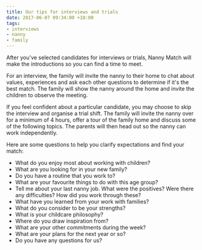 ```yaml
---
title: Our tips for interviews and trials
date: 2017-06-07 09:34:00 +10:00
tags:
- interviews
- nanny
- family
---
```


After you've selected candidates for interviews or trials, Nanny Match will make the introductions so you can find a time to meet. 

For an interview, the family will invite the nanny to their home to chat about values, experiences and ask each other questions to determine if it's the best match. The family will show the nanny around the home and invite the children to observe the meeting. 

If you feel confident about a particular candidate, you may choose to skip the interview and organise a trial shift. The family will invite the nanny over for a minimum of 4 hours, offer a tour of the family home and discuss some of the following topics. The parents will then head out so the nanny can work independently. 

Here are some questions to help you clarify expectations and find your match: 

* What do you enjoy most about working with children? 
* What are you looking for in your new family? 
* Do you have a routine that you work to? 
* What are your favourite things to do with this age group? 
* Tell me about your last nanny job. What were the positives? Were there any difficulties? How did you work through these? 
* What have you learned from your work with families? 
* What do you consider to be your strengths? 
* What is your childcare philosophy? 
* Where do you draw inspiration from? 
* What are your other commitments during the week?
* What are your plans for the next year or so? 
* Do you have any questions for us? 
